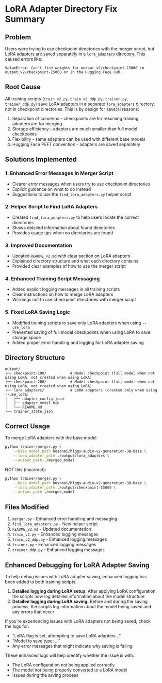 # LoRA Adapter Directory Fix Summary

## Problem
Users were trying to use checkpoint directories with the merger script, but LoRA adapters are saved separately in a `lora_adapters` directory. This caused errors like:
```
ValueError: Can't find weights for output_v2/checkpoint-15000 in output_v2/checkpoint-15000 or in the Hugging Face Hub.
```

## Root Cause
All training scripts (`train_v2.py`, `train_v2_ddp.py`, `trainer.py`, `trainer_ddp.py`) save LoRA adapters in a separate `lora_adapters` directory, not in checkpoint directories. This is by design for several reasons:
1. Separation of concerns - checkpoints are for resuming training, adapters are for merging
2. Storage efficiency - adapters are much smaller than full model checkpoints
3. Flexibility - same adapters can be used with different base models
4. Hugging Face PEFT convention - adapters are saved separately

## Solutions Implemented

### 1. Enhanced Error Messages in Merger Script
- Clearer error messages when users try to use checkpoint directories
- Explicit guidance on what to do instead
- Suggestions to use the `find_lora_adapters.py` helper script

### 2. Helper Script to Find LoRA Adapters
- Created `find_lora_adapters.py` to help users locate the correct directories
- Shows detailed information about found directories
- Provides usage tips when no directories are found

### 3. Improved Documentation
- Updated `README_v2.md` with clear section on LoRA adapters
- Explained directory structure and what each directory contains
- Provided clear examples of how to use the merger script

### 4. Enhanced Training Script Messaging
- Added explicit logging messages in all training scripts
- Clear instructions on how to merge LoRA adapters
- Warnings not to use checkpoint directories with merger script

### 5. Fixed LoRA Saving Logic
- Modified training scripts to save only LoRA adapters when using `--use_lora`
- Prevented saving of full model checkpoints when using LoRA to save storage space
- Added proper error handling and logging for LoRA adapter saving

## Directory Structure
```
output/
├── checkpoint-100/           # Model checkpoint (full model when not using LoRA, not created when using LoRA)
├── checkpoint-200/           # Model checkpoint (full model when not using LoRA, not created when using LoRA)
├── lora_adapters/            # LoRA adapters (created only when using --use_lora)
│   ├── adapter_config.json
│   ├── adapter_model.bin
│   └── README.md
└── trainer_state.json
```

## Correct Usage
To merge LoRA adapters with the base model:
```bash
python trainer/merger.py \
    --base_model_path bosonai/higgs-audio-v2-generation-3B-base \
    --lora_adapter_path ./output/lora_adapters \
    --output_path ./merged_model
```

NOT this (incorrect):
```bash
python trainer/merger.py \
    --base_model_path bosonai/higgs-audio-v2-generation-3B-base \
    --lora_adapter_path ./output/checkpoint-15000 \
    --output_path ./merged_model
```

## Files Modified
1. `merger.py` - Enhanced error handling and messaging
2. `find_lora_adapters.py` - New helper script
3. `README_v2.md` - Updated documentation
4. `train_v2.py` - Enhanced logging messages
5. `train_v2_ddp.py` - Enhanced logging messages
6. `trainer.py` - Enhanced logging messages
7. `trainer_ddp.py` - Enhanced logging messages

## Enhanced Debugging for LoRA Adapter Saving

To help debug issues with LoRA adapter saving, enhanced logging has been added to both training scripts:

1. **Detailed logging during LoRA setup**: After applying LoRA configuration, the scripts now log detailed information about the model structure
2. **Detailed logging during LoRA saving**: Before and during the saving process, the scripts log information about the model being saved and any errors that occur

If you're experiencing issues with LoRA adapters not being saved, check the logs for:
- "LoRA flag is set, attempting to save LoRA adapters..."
- "Model to save type: ..."
- Any error messages that might indicate why saving is failing

These enhanced logs will help identify whether the issue is with:
- The LoRA configuration not being applied correctly
- The model not being properly converted to a LoRA model
- Issues during the saving process
